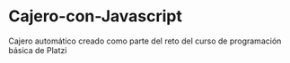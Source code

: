 # Cajero-con-Javascript
Cajero automático creado como parte del reto del curso de programación básica de Platzi
